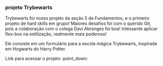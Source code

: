 ### projeto Trybewarts

Trybewarts foi nosso projeto da seção 5 de Fundamentos, e o primeiro projeto de hard skills em grupo! Maiores desafios foi com o querido Git, pois a colaboração com o colega Davi Abranges foi boa! Intessante aplicar flex-box na estilização, realmente mais poderoso!

Ele consiste em um formulário para a escola mágica Trybewarts, inspirada em Hogwarts do Harry Potter.
<br>

<p>Link para acessar o projeto :point_down:
<a href=""></a>